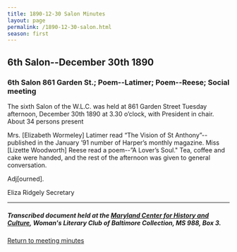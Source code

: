 ```yaml
---
title: 1890-12-30 Salon Minutes
layout: page
permalink: /1890-12-30-salon.html
season: first
---
```


<style>
    #maincontent{
        font-size:1.4em;
    }
</style>
## 6th Salon--December 30th 1890

### 6th Salon 861 Garden St.; Poem--Latimer; Poem--Reese; Social meeting

The sixth Salon of the W.L.C. was held at 861 Garden Street Tuesday afternoon, December 30th 1890 at 3.30 o’clock, with President in chair. About 34 persons present

Mrs. [Elizabeth Wormeley] Latimer read “The Vision of St Anthony”--published in the January ’91 number of Harper’s monthly magazine. Miss [Lizette Woodworth] Reese read a poem--”A Lover’s Soul." Tea, coffee and cake were handed, and the rest of the afternoon was given to general conversation.

Adj[ourned].

Eliza Ridgely
Secretary

<hr>

##### Transcribed document held at the [Maryland Center for History and Culture](http://mdhs.org/), Woman's Literary Club of Baltimore Collection, MS 988, Box 3.  


[Return to meeting minutes](https://elizajames.github.io/WLCB_draft/search/index.html?q=%2Bseason%3Afirst)